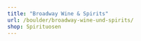 ```yaml
---
title: "Broadway Wine & Spirits"
url: /boulder/broadway-wine-und-spirits/
shop: Spirituosen
---
```

